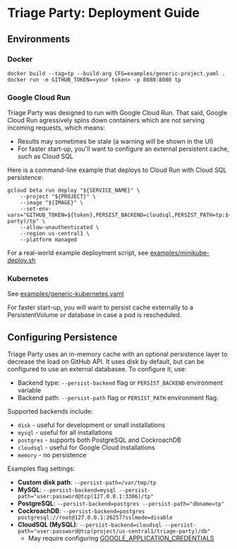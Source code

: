 # Triage Party: Deployment Guide

## Environments

### Docker

```shell
docker build --tag=tp --build-arg CFG=examples/generic-project.yaml .
docker run -e GITHUB_TOKEN=<your token> -p 8080:8080 tp
```

### Google Cloud Run

Triage Party was designed to run with Google Cloud Run. That said, Google Cloud Run agressively spins down containers which are not serving incoming requests, which means:

* Results may sometimes be stale (a warning will be shown in the UI)
* For faster start-up, you'll want to configure an external persistent cache, such as Cloud SQL

Here is a command-line example that deploys to Cloud Run with Cloud SQL persistence:

```shell
gcloud beta run deploy "${SERVICE_NAME}" \
    --project "${PROJECT}" \
    --image "${IMAGE}" \
    --set-env-vars="GITHUB_TOKEN=${token},PERSIST_BACKEND=cloudsql,PERSIST_PATH=tp:${DB_PASS}@tcp(project/region/triage-party)/tp" \
    --allow-unauthenticated \
    --region us-central1 \
    --platform managed
```

For a real-world example deployment script, see [examples/minikube-deploy.sh](examples/minikube-deploy.sh)

### Kubernetes

See [examples/generic-kubernetes.yaml](examples/generic-kubernetes.yaml)

For faster start-up, you will want to persist cache externally to a PersistentVolume or database in case a pod is rescheduled.

## Configuring Persistence

Triage Party uses an in-memory cache with an optional persistence layer to decrease the load on GitHub API. It uses disk by default, but can be configured to use an external databasee. To configure it, use:

* Backend type: `--persist-backend` flag or `PERSIST_BACKEND` environment variable
* Backend path: `--persist-path` flag or `PERSIST_PATH` environment flag.

Supported backends include:

* `disk` - useful for development or small installations
* `mysql` - useful for all installations
* `postgres` - supports both PostgreSQL and CockroachDB
* `cloudsql` - useful for Google Cloud installations
* `memory` - no persistence

Examples flag settings:

* **Custom disk path**: `--persist-path=/var/tmp/tp`
* **MySQL**: `--persist-backend=mysql --persist-path="user:password@tcp(127.0.0.1:3306)/tp"`
* **PostgreSQL**: `--persist-backend=postgres --persist-path="dbname=tp"`
* **CockroachDB**: `--persist-backend=postgres postgresql://root@127.0.0.1:26257?sslmode=disable`
* **CloudSQL (MySQL)**: `--persist-backend=cloudsql --persist-path="user:password@tcp(project/us-central1/triage-party)/db"`
  * May require configuring [GOOGLE_APPLICATION_CREDENTIALS](https://cloud.google.com/docs/authentication/getting-started)
